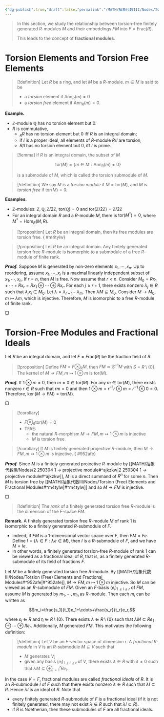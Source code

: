 ```yaml
---
{"dg-publish":true,"draft":false,"permalink":"/MATH/抽象代数III/Nodes/Torsion (Free) Elements and Fractional Modules/","dgPassFrontmatter":true}
---
```



> In this section, we study the relationship between torsion-free finitely generated $R$-modules $M$ and their embeddings $FM$ into $F = \mathrm{Frac}(R)$. 
> 
> This leads to the concept of **fractional modules**.

# Torsion Elements and Torsion Free Elements

> [!definition]
> Let $R$ be a ring, and let $M$ be a $R$-module. $m\in M$ is said to be 
> - a *torsion* element if $\mathrm{Ann}_R(m)\neq 0$
> - a *torsion free* element if $\mathrm{Ann}_R(m)=0$. 


**Example.** 
- $\mathbb{Z}$-module $\mathbb{Q}$ has no torsion element but $0$. 
- $R$ is commutative,
	- ${}_R R$ has no torsion element but $0$ iff $R$ is an integral domain;
	- if $I$ is a proper ideal, all elements of $R$-module $R/I$ are torsion;
	- $R/I$ has no torsion element but $0$, iff $I$ is prime. 


> [!lemma]
> If $R$ is an integral domain, the subset of $M$ 
> 
> $$\mathrm{tor}(M)=\{m\in M:\mathrm{Ann} _R(m)\neq 0\}$$
> 
> is a submodule of $M$, which is called the torsion submodule of $M$. 

> [!definition]
> We say $M$ is a *torsion module* if $M=\mathrm{tor}(M)$, and $M$ is *torsion free* if $\mathrm{tor}(M)=0$. 

**Examples.** 
- $\mathbb{Z}$-modules: $\mathbb{Z},\mathbb{Q},\mathbb{Z}/2\mathbb{Z}$, $\mathrm{tor}(\mathbb{Q})=0$ and $\mathrm{tor}(\mathbb{Z}/2\mathbb{Z})=\mathbb{Z}/2\mathbb{Z}$
- For an integral domain $R$ and a $R$-module $M$, there is $\mathrm{tor}(M^*)=0$, where $M^*=\mathrm{Hom}_R(M,R)$.

> [!proposition]
> Let $R$ be an integral domain, then its free modules are torsion free. 
{ #m4tylw}



> [!proposition]
> Let $R$ be an integral domain. Any finitely generated torsion free $R$-module is isomorphic to a submodule of a free $R$-module of finite rank.

**_Proof._**
Suppose $M$ is generated by non-zero elements $x_1,\cdots,x_n$. Up to reordering, assume $x_1,\cdots,x_r$ is a maximal linearly independent subset of $x_1,\cdots,x_n$. If $r=n$, then $M$ is free. Now assume that $r<n$. Consider $M_0=Rx_1+\cdots+Rx_r=Rx_1\oplus\cdots\oplus Rx_r$. For each $j\geqslant r+1$, there exists nonzero $\lambda_j\in R$ such that $\lambda_jx_j\in M_0$. Let $\lambda=\lambda_{r+1}\cdots\lambda_m$. Then $\lambda M\subseteq M_0$. Consider $M\to M_0,m\mapsto \lambda m$, which is injective. Therefore, $M$ is isomorphic to a free $R$-module of finite rank.
<p align="left">□</p>


# Torsion-Free Modules and Fractional Ideals

Let $R$ be an integral domain, and let $F=\mathrm{Frac}(R)$ be the fraction field of $R$. 

> [!proposition]
> Define $FM=F\otimes_R M$, then $FM\simeq S^{-1}M$ with $S=R\setminus\{0\}$. The kernel of $M\to FM,m\mapsto 1\otimes m$ is $\mathrm{tor}(M)$. 

**_Proof._**
If $1\otimes m=0$, then $m=0\in \mathrm{tor}(M)$. For any $m\in \mathrm{tor}(M)$, there exists nonzero $r\in R$ such that $rm=0$ and then $1\otimes m=r^{-1}r\otimes m=r^{-1}\otimes 0=0$. Therefore, $\ker(M\to FM)=\mathrm{tor}(M)$. 
<p align="left">□</p>


> [!corollary]
> - $F\otimes_R \mathrm{tor}(M)=0$
> - TFAE:
>     - the natural $R$-morphism $M\to FM,m\mapsto 1\otimes m$ is injective
>     - $M$ is torsion free.

> [!corollary]
> If $M$ is finitely generated projective $R$-module, then $M\to FM,m\mapsto 1\otimes m$ is injective.
{ #952afe}


**_Proof._**
Since $M$ is a finitely generated projective $R$-module by [[MATH/抽象代数III/Nodes/2 250304 1 -> projective module#^ajkzkw\|2 250304 1 -> projective module#^ajkzkw]], $M$ is a direct summand of $R^n$ for some $n$. Then $M$ is torsion free by [[MATH/抽象代数III/Nodes/Torsion (Free) Elements and Fractional Modules#^m4tylw\|#^m4tylw]] and so $M\to FM$ is injective. 
<p align="left">□</p>


> [!definition]
> The *rank* of a finitely generated torsion free $R$-module is the dimension of the $F$-space $FM$. 

**Remark.** A finitely generated torsion free $R$-module $M$ of rank $1$ is isomorphic to a finitely generated $R$-submodule of $F$. 
- Indeed, if $FM$ is a $1$-dimensional vector space over $F$, then $FM=Fe$. Define $I=\{\lambda\in F:\lambda e\in M\}$, then $I$ is a $R$-submodule of $F$, and we have $M=Ie$. 
- In other words, a finitely generated torsion-free $R$-module of rank $1$ can be viewed as a fractional ideal of $R$, that is, as a finitely generated $R$-submodule of its field of fractions $F$.

Let $M$ be a finitely generated torsion free $R$-module. By [[MATH/抽象代数III/Nodes/Torsion (Free) Elements and Fractional Modules#^952afe\|#^952afe]], $M\to FM,m\mapsto 1\otimes m$ injective. So $M$ can be viewed as an $R$-submodule of $FM$. Given an $F$-basis $(e_i)_{1\leqslant i\leqslant r}$ of $FM$, assume $M$ is generated by $m_1,\cdots,m_n$ as $R$-module. Then each $m_i$ can be written as

$$m_i=\frac{s_1}{t_1}e_1+\cdots+\frac{s_r}{t_r}e_r,$$

where $s_i\in R$ and $t_i\in R\setminus \{0\}$. There exists $\lambda\in R\setminus\{0\}$ such that $\lambda M\subseteq Re_1\oplus\cdots\oplus R e_r$. Additionally, $M$ generated $FM$. This motivates the following definition:

> [!definition]
> Let $V$ be an $F$-vector space of dimension $r$. A *fractional $R$-module* in $V$ is an $R$-submodule $M\subseteq V$ such that
> - $M$ generates $V$;
> - given any basis $(e_i)_{1\leqslant i\leqslant r}$ of $V$, there exists $\lambda\in R$ with $\lambda\neq 0$ such that $\lambda M\subseteq \oplus_{i=1}^r Re_i$. 

In the case $V=F$, fractional modules are called *fractional ideals* of $R$. It is an $R$-submodule $I$ of $F$ such that there exists nonzero $\lambda\in R$ such that $\lambda I\subseteq R$. Hence $\lambda I$ is an ideal of $R$. Note that
- every finitely generated $R$-submodule of $F$ is a fractional ideal (if it is not finitely generated, there may not exist $\lambda \in R$ such that $\lambda I\subseteq R$). 
- if $R$ is Noetherian, then these submodules of $F$ are all fractional ideals. 

